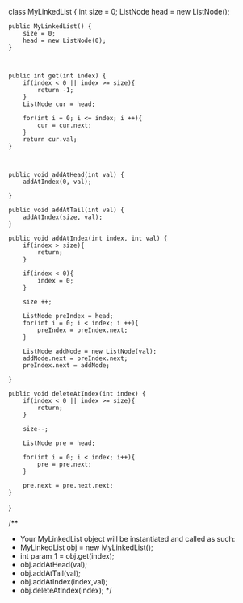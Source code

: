 class MyLinkedList {
    int size = 0;
    ListNode head = new ListNode();
    

    public MyLinkedList() {
        size = 0;
        head = new ListNode(0);
    }
    
    
    
    public int get(int index) {
        if(index < 0 || index >= size){
            return -1;
        }
        ListNode cur = head;
        
        for(int i = 0; i <= index; i ++){
            cur = cur.next;
        }
        return cur.val;
    }
    
    
    
    public void addAtHead(int val) {
        addAtIndex(0, val);
 
    }
    
    public void addAtTail(int val) {
        addAtIndex(size, val);
    }
    
    public void addAtIndex(int index, int val) {
        if(index > size){
            return;
        }
        
        if(index < 0){
            index = 0;
        }
        
        size ++;
        
        ListNode preIndex = head;
        for(int i = 0; i < index; i ++){
            preIndex = preIndex.next;
        }
        
        ListNode addNode = new ListNode(val);
        addNode.next = preIndex.next;
        preIndex.next = addNode;         
        
    }
    
    public void deleteAtIndex(int index) {
        if(index < 0 || index >= size){
            return;
        }
        
        size--;
        
        ListNode pre = head;
        
        for(int i = 0; i < index; i++){
            pre = pre.next;
        }
        
        pre.next = pre.next.next;
    }
}

/**
 * Your MyLinkedList object will be instantiated and called as such:
 * MyLinkedList obj = new MyLinkedList();
 * int param_1 = obj.get(index);
 * obj.addAtHead(val);
 * obj.addAtTail(val);
 * obj.addAtIndex(index,val);
 * obj.deleteAtIndex(index);
 */